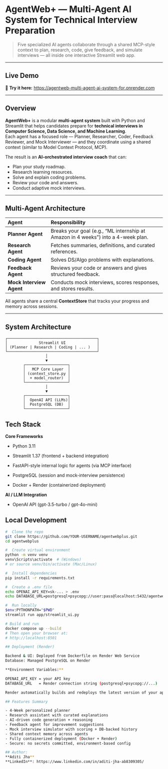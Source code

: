  #  AgentWeb+ — Multi-Agent AI System for Technical Interview Preparation

> Five specialized AI agents collaborate through a shared MCP-style context to plan, research, code, give feedback, and simulate interviews — all inside one interactive Streamlit web app.

---

##  Live Demo
🔗 **Try it here:** https://agentweb-multi-agent-ai-system-for.onrender.com

---

##  Overview
**AgentWeb+** is a modular **multi-agent system** built with Python and Streamlit that helps candidates prepare for **technical interviews in Computer Science, Data Science, and Machine Learning**.  
Each agent has a focused role — Planner, Researcher, Coder, Feedback Reviewer, and Mock Interviewer — and they coordinate using a shared context (similar to Model Context Protocol, MCP).

The result is an **AI-orchestrated interview coach** that can:
- Plan your study roadmap.
- Research learning resources.
- Solve and explain coding problems.
- Review your code and answers.
- Conduct adaptive mock interviews.

---

##  Multi-Agent Architecture

| Agent | Responsibility |
|:--|:--|
|  **Planner Agent** | Breaks your goal (e.g., “ML internship at Amazon in 4 weeks”) into a 4-week plan. |
|  **Research Agent** | Fetches summaries, definitions, and curated references. |
|  **Coding Agent** | Solves DS/Algo problems with explanations. |
|  **Feedback Agent** | Reviews your code or answers and gives structured feedback. |
|  **Mock Interview Agent** | Conducts mock interviews, scores responses, and stores results. |

All agents share a central **ContextStore** that tracks your progress and memory across sessions.

---

##  System Architecture

```text
┌────────────────────────────────────────┐
│              Streamlit UI              │
│ (Planner | Research | Coding | ... )   │
└────────────────────────────────────────┘
                  │
                  ▼
        ┌───────────────────┐
        │   MCP Core Layer  │
        │ (context_store.py │
        │  + model_router)  │
        └───────────────────┘
                  │
                  ▼
        ┌───────────────────┐
        │  OpenAI API (LLMs)│
        │  PostgreSQL (DB)  │
        └───────────────────┘

```
## Tech Stack

**Core Frameworks**

- Python 3.11

- Streamlit 1.37 (frontend + backend integration)

- FastAPI-style internal logic for agents (via MCP interface)

- PostgreSQL (session and mock-interview persistence)

- Docker + Render (containerized deployment)

**AI / LLM Integration**

- OpenAI API (gpt-3.5-turbo / gpt-4o-mini)


## Local Development

```bash
#  Clone the repo
git clone https://github.com/YOUR-USERNAME/agentwebplus.git
cd agentwebplus

#  Create virtual environment
python -m venv venv
venv\Scripts\activate  # (Windows)
# or source venv/bin/activate (Mac/Linux)

#  Install dependencies
pip install -r requirements.txt

#  Create a .env file
echo OPENAI_API_KEY=sk-... > .env
echo DATABASE_URL=postgresql+psycopg://user:pass@localhost:5432/agentwebplus?sslmode=require >> .env

#  Run locally
$env:PYTHONPATH="$PWD"
streamlit run app/streamlit_ui.py

# Build and run
docker compose up --build
# Then open your browser at:
# http://localhost:8501

## Deployment (Render)

Backend & UI: Deployed from Dockerfile on Render Web Service
Database: Managed PostgreSQL on Render

**Environment Variables:**

OPENAI_API_KEY = your API key
DATABASE_URL   = Render connection string (postgresql+psycopg://...)

Render automatically builds and redeploys the latest version of your app on every git push.

## Features Summary

- 4-Week personalized planner
- Research assistant with curated explanations
- AI-driven code generation + reasoning
- Feedback agent for improvement suggestions
- Mock interview simulator with scoring + DB-backed history
- Shared context memory across agents
- Fully containerized deployment (Docker + Render)
- Secure: no secrets committed, environment-based config

## Author:
**Aditi Jha**
**LinkedIn**: https://www.linkedin.com/in/aditi-jha-ab8309305/


